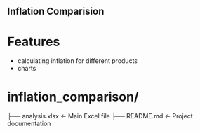 ## Inflation Comparision

# Features 
- calculating inflation for different products
- charts
  
# inflation_comparison/
├── analysis.xlsx      ← Main Excel file
├── README.md          ← Project documentation
